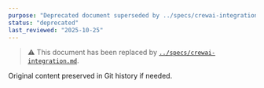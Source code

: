 ```yaml
---
purpose: "Deprecated document superseded by ../specs/crewai-integration.md"
status: "deprecated"
last_reviewed: "2025-10-25"
---
```


> ⚠️ This document has been replaced by [`../specs/crewai-integration.md`](../specs/crewai-integration.md).

Original content preserved in Git history if needed.
